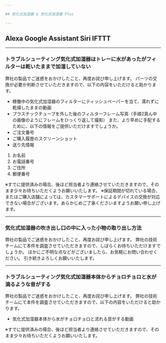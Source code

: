 ```yaml
---

## 気化式加湿器 & 気化式加湿器 Plus

---
```


## Alexa  Google Assistant  Siri  IFTTT

---
### トラブルシューティング気化式加湿器はトレーに水があったがフィルターは乾いたままで加湿していない

弊社の製品でご迷惑をおかけしたこと、再度お詫び申し上げます。
パーツの交換が必要か判断させていただきますので、以下の内容をいただけると助かります。
- 稼働中の気化式加湿器のフィルターにティッシュペーパーを当て、濡れずに乾燥したままの動画
- プラスチックチューブを外した後のフィルターフレーム写真（手順2真ん中の画像のようにフレームをひっくり返して撮影）
また、より早めに手配するために、以下の情報をご提供いただけますでしょうか。
- ご注文番号
- ご購入履歴のスクリーンショット
- 送り先情報
1. お名前
2. お電話番号
3. ご住所
4. 郵便番号

※すでに提供済みの場合、後ほど担当者より連絡させていただきますので、そのまま少々お待ちいただくようお願いいたします。
※保証期間が切れている場合、またはご購入店舗によっては、カスタマーサポートによるデバイスの交換が対応できない場合がございます。あらかじめご了承くださいますようお願い申し上げます。


---
### 気化式加湿器の吹き出し口の中に入った小物の取り出し方法

弊社の製品でご迷惑をおかけしたこと、再度お詫び申し上げます。
弊社の技術チームにて本件を調査させていただきますので、しばらくお待ちいただけますでしょうか。
ほかにご不明な点などがございましたら、お気軽にお問い合わせください。
引き続きよろしくお願いいたします。


---
### トラブルシューティング気化式加湿器本体からチョロチョロと水が滴るような音がする

弊社の製品でご迷惑をおかけしたこと、再度お詫び申し上げます。
弊社の技術チームにて本件を調査させていただきますので、以下の内容をいただけると助かります。
- 気化式加湿器本体から水がチョロチョロと流れる音がする動画

※すでに提供済みの場合、後ほど担当者より連絡させていただきますので、そのまま少々お待ちいただくようお願いいたします。






